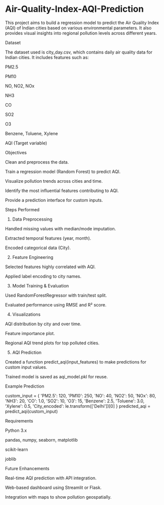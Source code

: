 # Air-Quality-Index-AQI-Prediction
This project aims to build a regression model to predict the Air Quality Index (AQI) of Indian cities based on various environmental parameters. It also provides visual insights into regional pollution levels across different years.

Dataset

The dataset used is city_day.csv, which contains daily air quality data for Indian cities. It includes features such as:

PM2.5

PM10

NO, NO2, NOx

NH3

CO

SO2

O3

Benzene, Toluene, Xylene

AQI (Target variable)

Objectives

Clean and preprocess the data.

Train a regression model (Random Forest) to predict AQI.

Visualize pollution trends across cities and time.

Identify the most influential features contributing to AQI.

Provide a prediction interface for custom inputs.

Steps Performed

1. Data Preprocessing

Handled missing values with median/mode imputation.

Extracted temporal features (year, month).

Encoded categorical data (City).

2. Feature Engineering

Selected features highly correlated with AQI.

Applied label encoding to city names.

3. Model Training & Evaluation

Used RandomForestRegressor with train/test split.

Evaluated performance using RMSE and R² score.

4. Visualizations

AQI distribution by city and over time.

Feature importance plot.

Regional AQI trend plots for top polluted cities.

5. AQI Prediction

Created a function predict_aqi(input_features) to make predictions for custom input values.

Trained model is saved as aqi_model.pkl for reuse.

Example Prediction

custom_input = {
    'PM2.5': 120, 'PM10': 250, 'NO': 40, 'NO2': 50, 'NOx': 80,
    'NH3': 20, 'CO': 1.0, 'SO2': 10, 'O3': 15, 'Benzene': 2.5,
    'Toluene': 3.0, 'Xylene': 0.5, 'City_encoded': le.transform(['Delhi'])[0]
}
predicted_aqi = predict_aqi(custom_input)

Requirements

Python 3.x

pandas, numpy, seaborn, matplotlib

scikit-learn

joblib

Future Enhancements

Real-time AQI prediction with API integration.

Web-based dashboard using Streamlit or Flask.

Integration with maps to show pollution geospatially.
